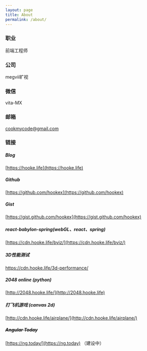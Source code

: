```yaml
---
layout: page
title: About
permalink: /about/
---
```


### 职业
前端工程师

### 公司
megvii旷视

### 微信
vita-MX

### 邮箱
cookmycode@gmail.com

### 链接

##### Blog
[https://hooke.life](https://hooke.life)

##### Github
[https://github.com/hookex](https://github.com/hookex)

##### Gist
[https://gist.github.com/hookex](https://gist.github.com/hookex)

##### react-babylon-spring(webGL、react、spring)
[https://cdn.hooke.life/bviz/](https://cdn.hooke.life/bviz/)

##### 3D性能测试
https://cdn.hooke.life/3d-performance/

##### 2048 online (python)
[http://2048.hooke.life/](http://2048.hooke.life)

##### 打飞机游戏 (canvas 2d)
[http://cdn.hooke.life/airplane/](http://cdn.hooke.life/airplane/)

##### ~~Angular Today~~
[https://ng.today/](https://ng.today) （建设中）


